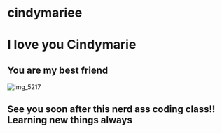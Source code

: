# cindymariee

# I love you Cindymarie

## You are my best friend

![img_5217](https://user-images.githubusercontent.com/37851578/37999022-094c4dd4-31ef-11e8-86bf-54f615fa2e66.JPG)

## See you soon after this nerd ass coding class!! Learning new things always
